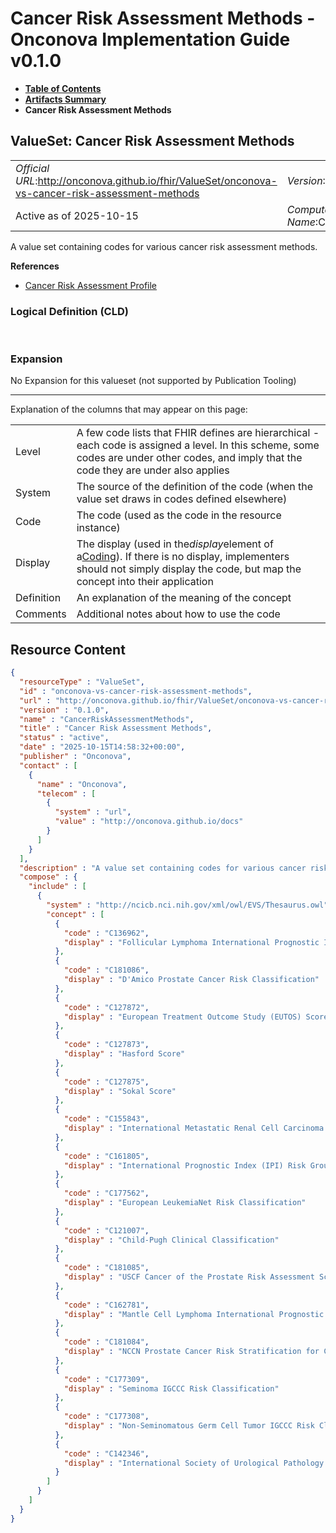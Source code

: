 # Cancer Risk Assessment Methods - Onconova Implementation Guide v0.1.0

* [**Table of Contents**](toc.md)
* [**Artifacts Summary**](artifacts.md)
* **Cancer Risk Assessment Methods**

## ValueSet: Cancer Risk Assessment Methods 

| | |
| :--- | :--- |
| *Official URL*:http://onconova.github.io/fhir/ValueSet/onconova-vs-cancer-risk-assessment-methods | *Version*:0.1.0 |
| Active as of 2025-10-15 | *Computable Name*:CancerRiskAssessmentMethods |

 
A value set containing codes for various cancer risk assessment methods. 

 **References** 

* [Cancer Risk Assessment Profile](StructureDefinition-onconova-cancer-risk-assessment.md)

### Logical Definition (CLD)

 

### Expansion

No Expansion for this valueset (not supported by Publication Tooling)

-------

 Explanation of the columns that may appear on this page: 

| | |
| :--- | :--- |
| Level | A few code lists that FHIR defines are hierarchical - each code is assigned a level. In this scheme, some codes are under other codes, and imply that the code they are under also applies |
| System | The source of the definition of the code (when the value set draws in codes defined elsewhere) |
| Code | The code (used as the code in the resource instance) |
| Display | The display (used in the*display*element of a[Coding](http://hl7.org/fhir/R4/datatypes.html#Coding)). If there is no display, implementers should not simply display the code, but map the concept into their application |
| Definition | An explanation of the meaning of the concept |
| Comments | Additional notes about how to use the code |



## Resource Content

```json
{
  "resourceType" : "ValueSet",
  "id" : "onconova-vs-cancer-risk-assessment-methods",
  "url" : "http://onconova.github.io/fhir/ValueSet/onconova-vs-cancer-risk-assessment-methods",
  "version" : "0.1.0",
  "name" : "CancerRiskAssessmentMethods",
  "title" : "Cancer Risk Assessment Methods",
  "status" : "active",
  "date" : "2025-10-15T14:58:32+00:00",
  "publisher" : "Onconova",
  "contact" : [
    {
      "name" : "Onconova",
      "telecom" : [
        {
          "system" : "url",
          "value" : "http://onconova.github.io/docs"
        }
      ]
    }
  ],
  "description" : "A value set containing codes for various cancer risk assessment methods.",
  "compose" : {
    "include" : [
      {
        "system" : "http://ncicb.nci.nih.gov/xml/owl/EVS/Thesaurus.owl",
        "concept" : [
          {
            "code" : "C136962",
            "display" : "Follicular Lymphoma International Prognostic Index (FLIPI)"
          },
          {
            "code" : "C181086",
            "display" : "D'Amico Prostate Cancer Risk Classification"
          },
          {
            "code" : "C127872",
            "display" : "European Treatment Outcome Study (EUTOS) Score"
          },
          {
            "code" : "C127873",
            "display" : "Hasford Score"
          },
          {
            "code" : "C127875",
            "display" : "Sokal Score"
          },
          {
            "code" : "C155843",
            "display" : "International Metastatic Renal Cell Carcinoma Database Consortium (IMDC) Criteria"
          },
          {
            "code" : "C161805",
            "display" : "International Prognostic Index (IPI) Risk Group"
          },
          {
            "code" : "C177562",
            "display" : "European LeukemiaNet Risk Classification"
          },
          {
            "code" : "C121007",
            "display" : "Child-Pugh Clinical Classification"
          },
          {
            "code" : "C181085",
            "display" : "USCF Cancer of the Prostate Risk Assessment Score"
          },
          {
            "code" : "C162781",
            "display" : "Mantle Cell Lymphoma International Prognostic Index (MIPI)"
          },
          {
            "code" : "C181084",
            "display" : "NCCN Prostate Cancer Risk Stratification for Clinically Localized Disease"
          },
          {
            "code" : "C177309",
            "display" : "Seminoma IGCCC Risk Classification"
          },
          {
            "code" : "C177308",
            "display" : "Non-Seminomatous Germ Cell Tumor IGCCC Risk Classification"
          },
          {
            "code" : "C142346",
            "display" : "International Society of Urological Pathology Gleason Grade Group"
          }
        ]
      }
    ]
  }
}

```

